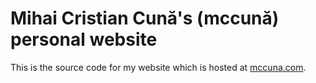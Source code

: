 # Mihai Cristian Cună's (mccună) personal website

This is the source code for my website which is hosted at [mccuna.com](https://mccuna.com).
